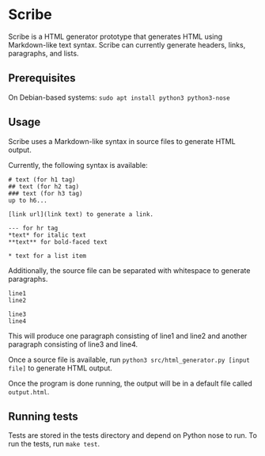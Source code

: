 # Scribe

Scribe is a HTML generator prototype that generates HTML using Markdown-like
text syntax. Scribe can currently generate headers, links, paragraphs, and
lists.

## Prerequisites

On Debian-based systems:
`sudo apt install python3 python3-nose`

## Usage

Scribe uses a Markdown-like syntax in source files to generate HTML output.

Currently, the following syntax is available:

```
# text (for h1 tag)
## text (for h2 tag)
### text (for h3 tag)
up to h6...

[link url](link text) to generate a link.

--- for hr tag
*text* for italic text
**text** for bold-faced text

* text for a list item
```

Additionally, the source file can be separated with whitespace to generate
paragraphs.

```
line1
line2

line3
line4
```

This will produce one paragraph consisting of line1 and line2 and another
paragraph consisting of line3 and line4.

Once a source file is available, run `python3 src/html_generator.py [input file]`
to generate HTML output.

Once the program is done running, the output will be in a default file
called `output.html`.

## Running tests

Tests are stored in the tests directory and depend on Python nose to run.
To run the tests, run `make test`.
